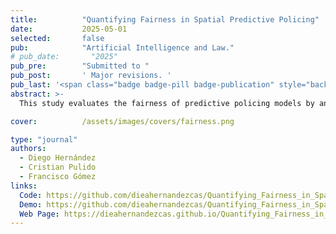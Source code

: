 ```yaml
---
title:          "Quantifying Fairness in Spatial Predictive Policing"
date:           2025-05-01
selected:       false
pub:            "Artificial Intelligence and Law."
# pub_date:       "2025"
pub_pre:        "Submitted to "
pub_post:       ' Major revisions. '
pub_last: '<span class="badge badge-pill badge-publication" style="background-color:#6f42c1;"><i class="fas fa-balance-scale me-1"></i>Fairness</span>'
abstract: >-
  This study evaluates the fairness of predictive policing models by analyzing how benefits are distributed across populations in different areas. Results reveal that while predictions may be statistically fair, their use in patrol allocation can produce significant disparities, with up to 45% difference between groups.

cover:          /assets/images/covers/fairness.png  

type: "journal"
authors:
  - Diego Hernández
  - Cristian Pulido
  - Francisco Gómez
links:
  Code: https://github.com/dieahernandezcas/Quantifying_Fairness_in_Spatial_Predictive_Policing_Repository
  Demo: https://github.com/dieahernandezcas/Quantifying_Fairness_in_Spatial_Predictive_Policing_Repository/tree/main/Examples
  Web Page: https://dieahernandezcas.github.io/Quantifying_Fairness_in_Spatial_Predictive_Policing_Repository/
---
```

